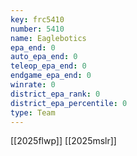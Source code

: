 ```yaml
---
key: frc5410
number: 5410
name: Eaglebotics
epa_end: 0
auto_epa_end: 0
teleop_epa_end: 0
endgame_epa_end: 0
winrate: 0
district_epa_rank: 0
district_epa_percentile: 0
type: Team
---
```

[[2025flwp]]
[[2025mslr]]
